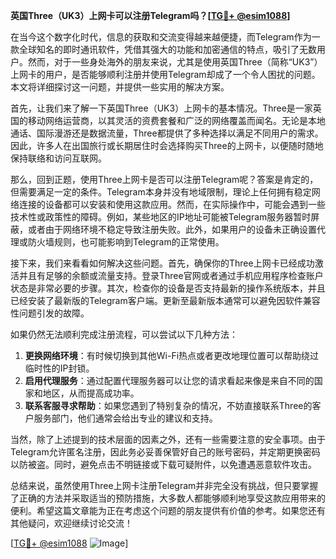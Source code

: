 **英国Three（UK3）上网卡可以注册Telegram吗？[[TG💪+ @esim1088](https://t.me/s/esim1088)]**

在当今这个数字化时代，信息的获取和交流变得越来越便捷，而Telegram作为一款全球知名的即时通讯软件，凭借其强大的功能和加密通信的特点，吸引了无数用户。然而，对于一些身处海外的朋友来说，尤其是使用英国Three（简称“UK3”）上网卡的用户，是否能够顺利注册并使用Telegram却成了一个令人困扰的问题。本文将详细探讨这一问题，并提供一些实用的解决方案。

首先，让我们来了解一下英国Three（UK3）上网卡的基本情况。Three是一家英国的移动网络运营商，以其灵活的资费套餐和广泛的网络覆盖而闻名。无论是本地通话、国际漫游还是数据流量，Three都提供了多种选择以满足不同用户的需求。因此，许多人在出国旅行或长期居住时会选择购买Three的上网卡，以便随时随地保持联络和访问互联网。

那么，回到正题，使用Three上网卡是否可以注册Telegram呢？答案是肯定的，但需要满足一定的条件。Telegram本身并没有地域限制，理论上任何拥有稳定网络连接的设备都可以安装和使用这款应用。然而，在实际操作中，可能会遇到一些技术性或政策性的障碍。例如，某些地区的IP地址可能被Telegram服务器暂时屏蔽，或者由于网络环境不稳定导致注册失败。此外，如果用户的设备未正确设置代理或防火墙规则，也可能影响到Telegram的正常使用。

接下来，我们来看看如何解决这些问题。首先，确保你的Three上网卡已经成功激活并且有足够的余额或流量支持。登录Three官网或者通过手机应用程序检查账户状态是非常必要的步骤。其次，检查你的设备是否支持最新的操作系统版本，并且已经安装了最新版的Telegram客户端。更新至最新版本通常可以避免因软件兼容性问题引发的故障。

如果仍然无法顺利完成注册流程，可以尝试以下几种方法：

1. **更换网络环境**：有时候切换到其他Wi-Fi热点或者更改地理位置可以帮助绕过临时性的IP封锁。
2. **启用代理服务**：通过配置代理服务器可以让您的请求看起来像是来自不同的国家和地区，从而提高成功率。
3. **联系客服寻求帮助**：如果您遇到了特别复杂的情况，不妨直接联系Three的客户服务部门，他们通常会给出专业的建议和支持。

当然，除了上述提到的技术层面的因素之外，还有一些需要注意的安全事项。由于Telegram允许匿名注册，因此务必妥善保管好自己的账号密码，并定期更换密码以防被盗。同时，避免点击不明链接或下载可疑附件，以免遭遇恶意软件攻击。

总结来说，虽然使用Three上网卡注册Telegram并非完全没有挑战，但只要掌握了正确的方法并采取适当的预防措施，大多数人都能够顺利地享受这款应用带来的便利。希望这篇文章能为正在考虑这个问题的朋友提供有价值的参考。如果您还有其他疑问，欢迎继续讨论交流！

[[TG💪+ @esim1088](https://t.me/s/esim1088) ![Image](https://i.postimg.cc/4NQfJmqS/Snipaste-2025-05-13-00-14-12.png)]